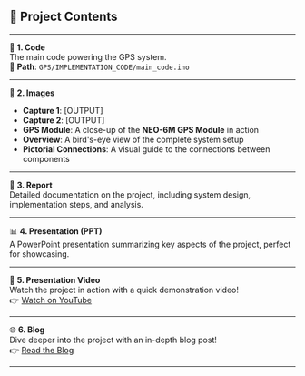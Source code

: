 ## 📂 Project Contents
---

🔧 **1. Code**  
The main code powering the GPS system.  
📝 **Path**: `GPS/IMPLEMENTATION_CODE/main_code.ino`

---

📸 **2. Images**  
- **Capture 1**: [OUTPUT]  
- **Capture 2**: [OUTPUT]  
- **GPS Module**: A close-up of the **NEO-6M GPS Module** in action  
- **Overview**: A bird's-eye view of the complete system setup  
- **Pictorial Connections**: A visual guide to the connections between components

---

📄 **3. Report**  
Detailed documentation on the project, including system design, implementation steps, and analysis.

---

📊 **4. Presentation (PPT)**  
A PowerPoint presentation summarizing key aspects of the project, perfect for showcasing.  

---

🎥 **5. Presentation Video**  
Watch the project in action with a quick demonstration video!  
👉 [Watch on YouTube](https://youtu.be/3BCHrQqyYI0)

---

🌐 **6. Blog**  
Dive deeper into the project with an in-depth blog post!  
👉 [Read the Blog](http://gpstrackingproject.blogspot.com/2024/11/real-time-gps-tracking-system.html)

---
